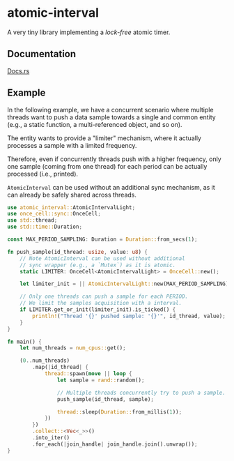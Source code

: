 # atomic-interval
A very tiny library implementing a *lock-free* atomic timer.

## Documentation
[Docs.rs](https://docs.rs/atomic-interval/0.1.1/atomic_interval/)


## Example

In the following example, we have a concurrent scenario where multiple threads want to push a data sample towards a single and common entity (e.g., a static function, a multi-referenced object, and so on).

The entity wants to provide a "limiter" mechanism, where it actually processes a sample with a limited frequency. 

Therefore, even if concurrently threads push with a higher frequency, only one sample (coming from one thread) for each period can be actually processed (i.e., printed).

`AtomicInterval` can be used without an additional sync mechanism, as it can already be safely shared across threads.


```rust
use atomic_interval::AtomicIntervalLight;
use once_cell::sync::OnceCell;
use std::thread;
use std::time::Duration;

const MAX_PERIOD_SAMPLING: Duration = Duration::from_secs(1);

fn push_sample(id_thread: usize, value: u8) {
    // Note AtomicInterval can be used without additional
    // sync wrapper (e.g., a `Mutex`) as it is atomic.
    static LIMITER: OnceCell<AtomicIntervalLight> = OnceCell::new();

    let limiter_init = || AtomicIntervalLight::new(MAX_PERIOD_SAMPLING);

    // Only one threads can push a sample for each PERIOD.
    // We limit the samples acquisition with a interval.
    if LIMITER.get_or_init(limiter_init).is_ticked() {
        println!("Thread '{}' pushed sample: '{}'", id_thread, value);
    }
}

fn main() {
    let num_threads = num_cpus::get();

    (0..num_threads)
        .map(|id_thread| {
            thread::spawn(move || loop {
                let sample = rand::random();

                // Multiple threads concurrently try to push a sample.
                push_sample(id_thread, sample);

                thread::sleep(Duration::from_millis(1));
            })
        })
        .collect::<Vec<_>>()
        .into_iter()
        .for_each(|join_handle| join_handle.join().unwrap());
}

```


